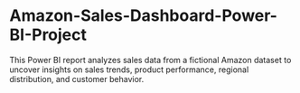 # Amazon-Sales-Dashboard-Power-BI-Project
This Power BI report analyzes sales data from a fictional Amazon dataset to uncover insights on sales trends, product performance, regional distribution, and customer behavior.
